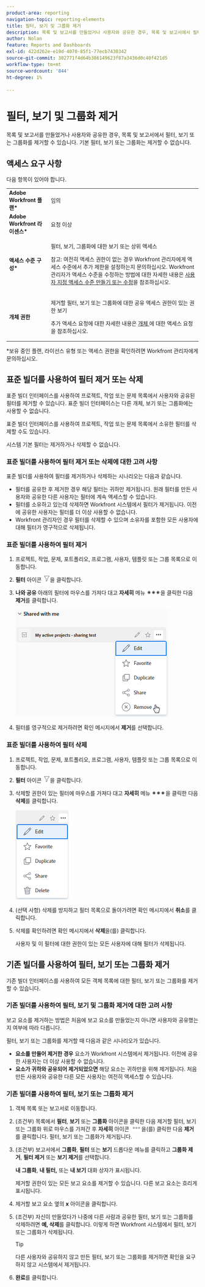 ```yaml
---
product-area: reporting
navigation-topic: reporting-elements
title: 필터, 보기 및 그룹화 제거
description: 목록 및 보고서를 만들었거나 사용자와 공유한 경우, 목록 및 보고서에서 필터, 보기 또는 그룹화를 제거할 수 있습니다. 기본 필터, 보기 또는 그룹화는 제거할 수 없습니다.
author: Nolan
feature: Reports and Dashboards
exl-id: 422d262e-e19d-4070-85f1-77ecb7430342
source-git-commit: 302771f4d64b386149623f87a3436d0c40f421d5
workflow-type: tm+mt
source-wordcount: '844'
ht-degree: 1%

---
```


# 필터, 보기 및 그룹화 제거

목록 및 보고서를 만들었거나 사용자와 공유한 경우, 목록 및 보고서에서 필터, 보기 또는 그룹화를 제거할 수 있습니다. 기본 필터, 보기 또는 그룹화는 제거할 수 없습니다.

## 액세스 요구 사항

다음 항목이 있어야 합니다.

<table style="table-layout:auto"> 
 <col> 
 </col> 
 <col> 
 </col> 
 <tbody> 
  <tr> 
   <td role="rowheader"><strong>Adobe Workfront 플랜*</strong></td> 
   <td> <p>임의 </p> </td> 
  </tr> 
  <tr> 
   <td role="rowheader"><strong>Adobe Workfront 라이센스*</strong></td> 
   <td> <p>요청 이상</p> </td> 
  </tr> 
  <tr> 
   <td role="rowheader"><strong>액세스 수준 구성*</strong></td> 
   <td> <p>필터, 보기, 그룹화에 대한 보기 또는 상위 액세스</p> <p>참고: 여전히 액세스 권한이 없는 경우 Workfront 관리자에게 액세스 수준에서 추가 제한을 설정하는지 문의하십시오. Workfront 관리자가 액세스 수준을 수정하는 방법에 대한 자세한 내용은 <a href="../../../administration-and-setup/add-users/configure-and-grant-access/create-modify-access-levels.md" class="MCXref xref">사용자 지정 액세스 수준 만들기 또는 수정</a>을 참조하십시오.</p> </td> 
  </tr> 
  <tr> 
   <td role="rowheader"><strong>개체 권한</strong></td> 
   <td> <p>제거할 필터, 보기 또는 그룹화에 대한 공유 액세스 권한이 있는 권한 보기</p> <p>추가 액세스 요청에 대한 자세한 내용은 <a href="../../../workfront-basics/grant-and-request-access-to-objects/request-access.md" class="MCXref xref">개체 </a>에 대한 액세스 요청 을 참조하십시오.</p> </td> 
  </tr> 
 </tbody> 
</table>

&#42;보유 중인 플랜, 라이선스 유형 또는 액세스 권한을 확인하려면 Workfront 관리자에게 문의하십시오.

## 표준 빌더를 사용하여 필터 제거 또는 삭제

표준 빌더 인터페이스를 사용하여 프로젝트, 작업 또는 문제 목록에서 사용자와 공유된 필터를 제거할 수 있습니다. 표준 빌더 인터페이스는 다른 개체, 보기 또는 그룹화에는 사용할 수 없습니다.

표준 빌더 인터페이스를 사용하여 프로젝트, 작업 또는 문제 목록에서 소유한 필터를 삭제할 수도 있습니다.

시스템 기본 필터는 제거하거나 삭제할 수 없습니다.

### 표준 빌더를 사용하여 필터 제거 또는 삭제에 대한 고려 사항

표준 빌더를 사용하여 필터를 제거하거나 삭제하는 시나리오는 다음과 같습니다.

* 필터를 공유한 후 제거한 경우 해당 필터는 귀하만 제거됩니다. 원래 필터를 만든 사용자와 공유한 다른 사용자는 필터에 계속 액세스할 수 있습니다.
* 필터를 소유하고 있는데 삭제하면 Workfront 시스템에서 필터가 제거됩니다. 이전에 공유한 사용자는 필터를 더 이상 사용할 수 없습니다.
* Workfront 관리자인 경우 필터를 삭제할 수 있으며 소유자를 포함한 모든 사용자에 대해 필터가 영구적으로 삭제됩니다.

### 표준 빌더를 사용하여 필터 제거

1. 프로젝트, 작업, 문제, 포트폴리오, 프로그램, 사용자, 템플릿 또는 그룹 목록으로 이동합니다.
1. **필터** 아이콘 ![필터 아이콘](assets/filter-nwepng.png)을 클릭합니다.
1. **나와 공유** 아래의 필터에 마우스를 가져다 대고 **자세히** 메뉴 ![기타 아이콘](assets/more-icon-spectrum.png)을 클릭한 다음 **제거**&#x200B;를 클릭합니다.

   ![필터 제거](assets/new-filters-more-menu-remove-filter.png)

1. 필터를 영구적으로 제거하려면 확인 메시지에서 **제거**&#x200B;를 선택합니다.

### 표준 빌더를 사용하여 필터 삭제

1. 프로젝트, 작업, 문제, 포트폴리오, 프로그램, 사용자, 템플릿 또는 그룹 목록으로 이동합니다.
1. **필터** 아이콘 ![필터 아이콘](assets/filter-nwepng.png)을 클릭합니다.
1. 삭제할 권한이 있는 필터에 마우스를 가져다 대고 **자세히** 메뉴 ![추가 아이콘](assets/more-icon-spectrum.png)을 클릭한 다음 **삭제**&#x200B;를 클릭합니다.

   ![필터 삭제](assets/new-filters-more-menu-options-with-delete.png)

1. (선택 사항) 삭제를 방지하고 필터 목록으로 돌아가려면 확인 메시지에서 **취소**&#x200B;를 클릭합니다.
1. 삭제를 확인하려면 확인 메시지에서 **삭제**&#x200B;을(를) 클릭합니다.

   사용자 및 이 필터에 대한 권한이 있는 모든 사용자에 대해 필터가 삭제됩니다.

## 기존 빌더를 사용하여 필터, 보기 또는 그룹화 제거

기존 빌더 인터페이스를 사용하여 모든 객체 목록에 대한 필터, 보기 또는 그룹화를 제거할 수 있습니다.

### 기존 빌더를 사용하여 필터, 보기 및 그룹화 제거에 대한 고려 사항

보고 요소를 제거하는 방법은 처음에 보고 요소를 만들었는지 아니면 사용자와 공유했는지 여부에 따라 다릅니다.

필터, 보기 또는 그룹화를 제거할 때 다음과 같은 시나리오가 있습니다.

* **요소를 만들어 제거한 경우** 요소가 Workfront 시스템에서 제거됩니다. 이전에 공유한 사용자는 더 이상 사용할 수 없습니다.
* **요소가 귀하와 공유되어 제거되었으면** 해당 요소는 귀하만을 위해 제거됩니다. 처음 만든 사용자와 공유한 다른 모든 사용자는 여전히 액세스할 수 있습니다.

### 기존 빌더를 사용하여 필터, 보기 또는 그룹화 제거

1. 객체 목록 또는 보고서로 이동합니다.
1. (조건부) 목록에서 **필터**, **보기** 또는 **그룹화** 아이콘을 클릭한 다음 제거할 필터, 보기 또는 그룹화 위로 마우스를 가져간 후 **자세히** 아이콘 ![](assets/more-icon.png)을(를) 클릭한 다음 **제거**&#x200B;를 클릭합니다. 필터, 보기 또는 그룹화가 제거됩니다.
1. (조건부) 보고서에서 **그룹화**, **필터** 또는 **보기** 드롭다운 메뉴를 클릭하고 **그룹화 제거**, **필터 제거** 또는 **보기 제거**&#x200B;를 선택합니다.

   **내 그룹화**, **내 필터,** 또는 **내 보기** 대화 상자가 표시됩니다.

   제거할 권한이 있는 모든 보고 요소를 제거할 수 있습니다. 다른 보고 요소는 흐리게 표시됩니다.

1. 제거할 보고 요소 옆의 **x** 아이콘을 클릭합니다.
1. (조건부) 자신이 만들었다가 나중에 다른 사람과 공유한 필터, 보기 또는 그룹화를 삭제하려면 **예, 삭제**&#x200B;를 클릭합니다. 이렇게 하면 Workfront 시스템에서 필터, 보기 또는 그룹화가 삭제됩니다.

   >[!TIP]
   >
   >다른 사용자와 공유하지 않고 만든 필터, 보기 또는 그룹화를 제거하면 확인을 요구하지 않고 시스템에서 제거됩니다.

1. **완료**&#x200B;를 클릭합니다.


